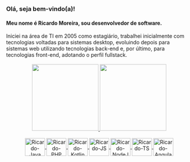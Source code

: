 ### Olá, seja bem-vindo(a)!

<h4>Meu nome é Ricardo Moreira, sou desenvolvedor de software.</h4> 

<div align="justifiy">
  Iniciei na área de TI em 2005 como estagiário, trabalhei inicialmente com tecnologias voltadas para sistemas desktop, evoluindo depois para sistemas web utilizando tecnologias back-end e, por último, para tecnologias front-end, adotando o perfil fullstack.
</div><br>

<div align="center">
  <a href="https://github.com/rgusto">
  <img height="180em" src="https://github-readme-stats.vercel.app/api?username=rgusto&show_icons=true&theme=discord_old_blurple&include_all_commits=true&count_private=true&locale=pt-br"/>
  <img height="180em" src="https://github-readme-stats.vercel.app/api/top-langs/?username=rgusto&layout=compact&langs_count=8&theme=discord_old_blurple&count_private=true&locale=pt-br"/>
</div>
  
<div align="center"><br>
  <img align="center" alt="Ricardo-Java" height="48" width="54" src="https://cdn.jsdelivr.net/gh/devicons/devicon/icons/java/java-plain.svg">
  <img align="center" alt="Ricardo-PHP" height="48" width="54" src="https://cdn.jsdelivr.net/gh/devicons/devicon/icons/php/php-plain.svg">
  <img align="center" alt="Ricardo-Kotlin" height="48" width="54" src="https://cdn.jsdelivr.net/gh/devicons/devicon/icons/kotlin/kotlin-original.svg" >
  <img align="center" alt="Ricardo-JS" height="48" width="54" src="https://cdn.jsdelivr.net/gh/devicons/devicon/icons/javascript/javascript-plain.svg">   
   <img align="center" alt="Ricardo-NodeJS" height="48" width="54" src="https://cdn.jsdelivr.net/gh/devicons/devicon/icons/nodejs/nodejs-plain.svg">
  <img align="center" alt="Ricardo-TS" height="48" width="54" src="https://cdn.jsdelivr.net/gh/devicons/devicon/icons/typescript/typescript-original.svg">
  <img align="center" alt="Ricardo-Angular" height="48" width="54" src="https://cdn.jsdelivr.net/gh/devicons/devicon/icons/angularjs/angularjs-original.svg">
</div>
